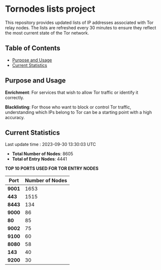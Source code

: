 # Tornodes lists project

This repository provides updated lists of IP addresses associated with Tor relay nodes. The lists are refreshed every 30 minutes to ensure they reflect the most current state of the Tor network.

## Table of Contents

- [Purpose and Usage](#purpose-and-usage)
- [Current Statistics](#current-statistics)


## Purpose and Usage

**Enrichment**: For services that wish to allow Tor traffic or identify it correctly.

**Blacklisting**: For those who want to block or control Tor traffic, understanding which IPs belong to Tor can be a starting point with a high accuracy.

## Current Statistics

Last update time : 2023-09-30 13:30:03 UTC

- **Total Number of Nodes**: 8605
- **Total of Entry Nodes**: 4441

**TOP 10 PORTS USED FOR TOR ENTRY NODES**

| **Port** | **Number of Nodes** |
|------|-----------------|
| **9001**   | 1653  |
| **443**   | 1515  |
| **8443**   | 134  |
| **9000**   | 86  |
| **80**   | 85  |
| **9002**   | 75  |
| **9100**   | 60  |
| **8080**   | 58  |
| **143**   | 40  |
| **9200**   | 30  |

